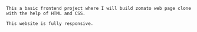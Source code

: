     This a basic frontend project where I will build zomato web page clone with the help of HTML and CSS.

    This website is fully responsive.